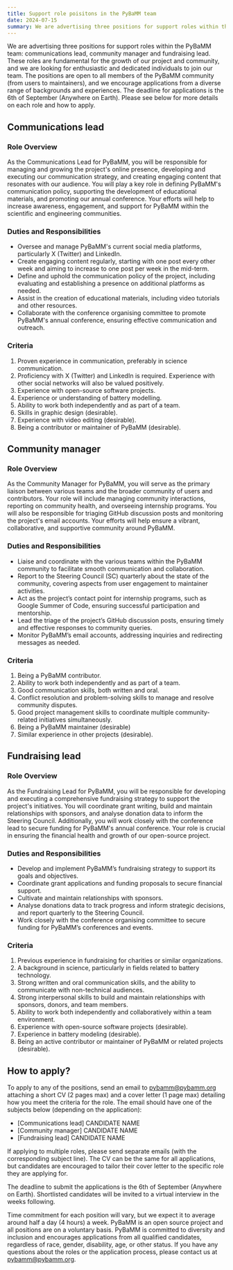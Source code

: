 ```yaml
---
title: Support role poisitons in the PyBaMM team
date: 2024-07-15
summary: We are advertising three positions for support roles within the PyBaMM team: communications lead, community manager and fundraising lead.
---
```


We are advertising three positions for support roles within the PyBaMM team: communications lead, community manager and fundraising lead. These roles are fundamental for the growth of our project and community, and we are looking for enthusiastic and dedicated individuals to join our team. The positions are open to all members of the PyBaMM community (from users to maintainers), and we encourage applications from a diverse range of backgrounds and experiences. The deadline for applications is the 6th of September (Anywhere on Earth). Please see below for more details on each role and how to apply.

## Communications lead

### Role Overview
As the Communications Lead for PyBaMM, you will be responsible for managing and growing the project's online presence, developing and executing our communication strategy, and creating engaging content that resonates with our audience. You will play a key role in defining PyBaMM's communication policy, supporting the development of educational materials, and promoting our annual conference. Your efforts will help to increase awareness, engagement, and support for PyBaMM within the scientific and engineering communities.

### Duties and Responsibilities
* Oversee and manage PyBaMM's current social media platforms, particularly X (Twitter) and LinkedIn.
* Create engaging content regularly, starting with one post every other week and aiming to increase to one post per week in the mid-term.
* Define and uphold the communication policy of the project, including evaluating and establishing a presence on additional platforms as needed.
* Assist in the creation of educational materials, including video tutorials and other resources.
* Collaborate with the conference organising committee to promote PyBaMM's annual conference, ensuring effective communication and outreach.

### Criteria
1. Proven experience in communication, preferably in science communication.
2. Proficiency with X (Twitter) and LinkedIn is required. Experience with other social networks will also be valued positively.
3. Experience with open-source software projects.
4. Experience or understanding of battery modelling.
5. Ability to work both independently and as part of a team.
6. Skills in graphic design (desirable).
7. Experience with video editing (desirable).
8. Being a contributor or maintainer of PyBaMM (desirable).


## Community manager

### Role Overview
As the Community Manager for PyBaMM, you will serve as the primary liaison between various teams and the broader community of users and contributors. Your role will include managing community interactions, reporting on community health, and overseeing internship programs. You will also be responsible for triaging GitHub discussion posts and monitoring the project's email accounts. Your efforts will help ensure a vibrant, collaborative, and supportive community around PyBaMM.

### Duties and Responsibilities
* Liaise and coordinate with the various teams within the PyBaMM community to facilitate smooth communication and collaboration.
* Report to the Steering Council (SC) quarterly about the state of the community, covering aspects from user engagement to maintainer activities.
* Act as the project’s contact point for internship programs, such as Google Summer of Code, ensuring successful participation and mentorship.
* Lead the triage of the project’s GitHub discussion posts, ensuring timely and effective responses to community queries.
* Monitor PyBaMM’s email accounts, addressing inquiries and redirecting messages as needed.

### Criteria
1. Being a PyBaMM contributor.
2. Ability to work both independently and as part of a team.
3. Good communication skills, both written and oral.
4. Conflict resolution and problem-solving skills to manage and resolve community disputes.
5. Good project management skills to coordinate multiple community-related initiatives simultaneously.
6. Being a PyBaMM maintainer (desirable)
7. Similar experience in other projects (desirable).


## Fundraising lead

### Role Overview
As the Fundraising Lead for PyBaMM, you will be responsible for developing and executing a comprehensive fundraising strategy to support the project's initiatives. You will coordinate grant writing, build and maintain relationships with sponsors, and analyse donation data to inform the Steering Council. Additionally, you will work closely with the conference lead to secure funding for PyBaMM's annual conference. Your role is crucial in ensuring the financial health and growth of our open-source project.

### Duties and Responsibilities
* Develop and implement PyBaMM’s fundraising strategy to support its goals and objectives.
* Coordinate grant applications and funding proposals to secure financial support.
* Cultivate and maintain relationships with sponsors.
* Analyse donations data to track progress and inform strategic decisions, and report quarterly to the Steering Council.
* Work closely with the conference organising committee to secure funding for PyBaMM’s conferences and events.

### Criteria
1. Previous experience in fundraising for charities or similar organizations.
2. A background in science, particularly in fields related to battery technology.
3. Strong written and oral communication skills, and the ability to communicate with non-technical audiences.
4. Strong interpersonal skills to build and maintain relationships with sponsors, donors, and team members.
5. Ability to work both independently and collaboratively within a team environment.
6. Experience with open-source software projects (desirable).
7. Experience in battery modeling (desirable).
8. Being an active contributor or maintainer of PyBaMM or related projects (desirable).


## How to apply?
To apply to any of the positions, send an email to [pybamm@pybamm.org](mailto:pybamm@pybamm.org) attaching a short CV (2 pages max) and a cover letter (1 page max) detailing how you meet the criteria for the role. The email should have one of the subjects below (depending on the application):
* [Communications lead] CANDIDATE NAME
* [Community manager] CANDIDATE NAME
* [Fundraising lead] CANDIDATE NAME

If applying to multiple roles, please send separate emails (with the corresponding subject line). The CV can be the same for all applications, but candidates are encouraged to tailor their cover letter to the specific role they are applying for.

The deadline to submit the applications is the 6th of September (Anywhere on Earth). Shortlisted candidates will be invited to a virtual interview in the weeks following.

Time commitment for each position will vary, but we expect it to average around half a day (4 hours) a week. PyBaMM is an open source project and all positions are on a voluntary basis. PyBaMM is committed to diversity and inclusion and encourages applications from all qualified candidates, regardless of race, gender, disability, age, or other status. If you have any questions about the roles or the application process, please contact us at [pybamm@pybamm.org](mailto:pybamm@pybamm.org).
